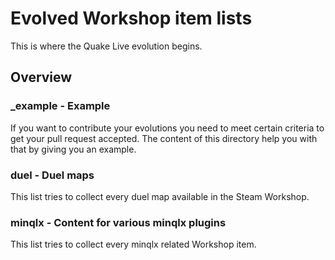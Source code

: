 # Evolved Workshop item lists

This is where the Quake Live evolution begins.

## Overview

### _example - Example

If you want to contribute your evolutions you need to meet certain criteria to get your pull request accepted. The content of this directory help you with that by giving you an example.

### duel - Duel maps

This list tries to collect every duel map available in the Steam Workshop.

### minqlx - Content for various minqlx plugins

This list tries to collect every minqlx related Workshop item.